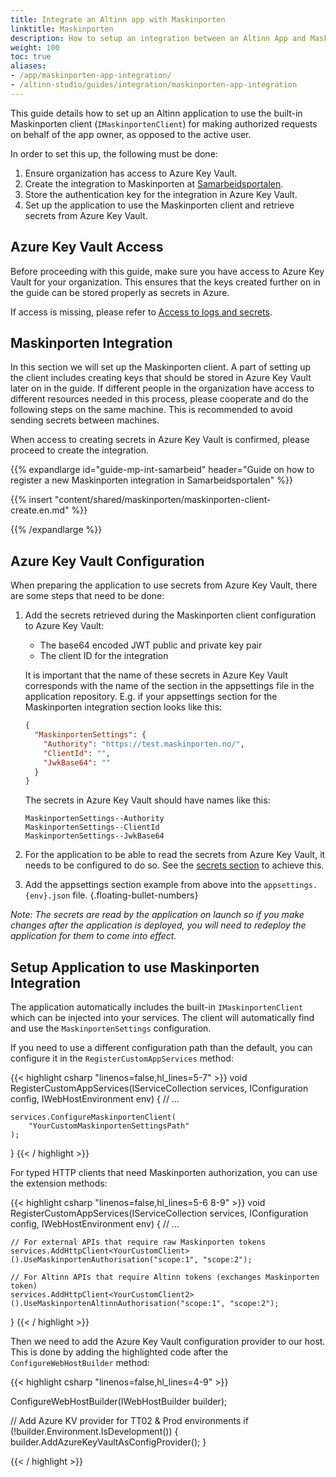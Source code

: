 ```yaml
---
title: Integrate an Altinn app with Maskinporten
linktitle: Maskinporten
description: How to setup an integration between an Altinn App and Maskinporten.
weight: 100
toc: true
aliases:
- /app/maskinporten-app-integration/
- /altinn-studio/guides/integration/maskinporten-app-integration
---
```


This guide details how to set up an Altinn application to use the built-in Maskinporten client (`IMaskinportenClient`) for making authorized requests on behalf of the app owner, as opposed to the active user.

In order to set this up, the following must be done:

1. Ensure organization has access to Azure Key Vault.
2. Create the integration to Maskinporten at [Samarbeidsportalen](https://samarbeid.digdir.no/).
3. Store the authentication key for the integration in Azure Key Vault.
4. Set up the application to use the Maskinporten client and retrieve secrets from Azure Key Vault.

## Azure Key Vault Access
Before proceeding with this guide, make sure you have access to Azure Key Vault for your organization.
This ensures that the keys created further on in the guide can be stored properly as secrets in Azure.

If access is missing, please refer to [Access to logs and secrets](/altinn-studio/guides/administration/access-management/apps).

## Maskinporten Integration

In this section we will set up the Maskinporten client. A part of setting up the client includes creating keys that
should be stored in Azure Key Vault later on in the guide. If different people in the organization have access to
different resources needed in this process, please cooperate and do the following steps on the same machine. This is
recommended to avoid sending secrets between machines.

When access to creating secrets in Azure Key Vault is confirmed, please proceed to create the integration.

{{% expandlarge id="guide-mp-int-samarbeid" header="Guide on how to register a new Maskinporten integration in Samarbeidsportalen" %}}

{{% insert "content/shared/maskinporten/maskinporten-client-create.en.md" %}}

{{% /expandlarge %}}

## Azure Key Vault Configuration

When preparing the application to use secrets from Azure Key Vault, there are some steps that need to be done:

1. Add the secrets retrieved during the Maskinporten client configuration to Azure Key Vault:
   - The base64 encoded JWT public and private key pair
   - The client ID for the integration

   It is important that the name of these secrets in Azure Key Vault corresponds with the name of the section in the 
   appsettings file in the application repository. E.g. if your appsettings section for the Maskinporten integration section looks like this:

   ```json
   {
     "MaskinportenSettings": {
       "Authority": "https://test.maskinporten.no/",
       "ClientId": "",
       "JwkBase64": ""
     }
   }
   ```
   
   The secrets in Azure Key Vault should have names like this:
   
   ```
   MaskinportenSettings--Authority
   MaskinportenSettings--ClientId
   MaskinportenSettings--JwkBase64
   ```
2. For the application to be able to read the secrets from Azure Key Vault, it needs to be configured to do so.
   See the [secrets section](../../../reference/configuration/secrets) to achieve this.
3. Add the appsettings section example from above into the `appsettings.{env}.json` file.
{.floating-bullet-numbers}

_Note: The secrets are read by the application on launch so
if you make changes after the application is deployed, you
will need to redeploy the application for them to come into effect._

## Setup Application to use Maskinporten Integration

The application automatically includes the built-in `IMaskinportenClient` which can be injected into your services. The client will automatically find and use the `MaskinportenSettings` configuration.

If you need to use a different configuration path than the default, you can configure it in the `RegisterCustomAppServices` method:

{{< highlight csharp "linenos=false,hl_lines=5-7" >}}
void RegisterCustomAppServices(IServiceCollection services, IConfiguration config, IWebHostEnvironment env)
{
    // ...

    services.ConfigureMaskinportenClient(
        "YourCustomMaskinportenSettingsPath"
    );
}
{{< / highlight >}}

For typed HTTP clients that need Maskinporten authorization, you can use the extension methods:

{{< highlight csharp "linenos=false,hl_lines=5-6 8-9" >}}
void RegisterCustomAppServices(IServiceCollection services, IConfiguration config, IWebHostEnvironment env)
{
    // ...

    // For external APIs that require raw Maskinporten tokens
    services.AddHttpClient<YourCustomClient>().UseMaskinportenAuthorisation("scope:1", "scope:2");
    
    // For Altinn APIs that require Altinn tokens (exchanges Maskinporten token)
    services.AddHttpClient<YourCustomClient2>().UseMaskinportenAltinnAuthorisation("scope:1", "scope:2");
}
{{< / highlight >}}

Then we need to add the Azure Key Vault configuration provider to our host. This is done by adding the highlighted code after the `ConfigureWebHostBuilder` method:

{{< highlight csharp "linenos=false,hl_lines=4-9" >}}

ConfigureWebHostBuilder(IWebHostBuilder builder);

// Add Azure KV provider for TT02 & Prod environments
if (!builder.Environment.IsDevelopment())
{
    builder.AddAzureKeyVaultAsConfigProvider();
}

{{< / highlight >}}


